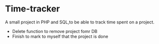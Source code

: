 # Time-tracker
A small project in PHP and SQL,to be able to track time spent on a project. 
* Delete function to remove project fomr DB
* Finish to mark to myself that the project is done
